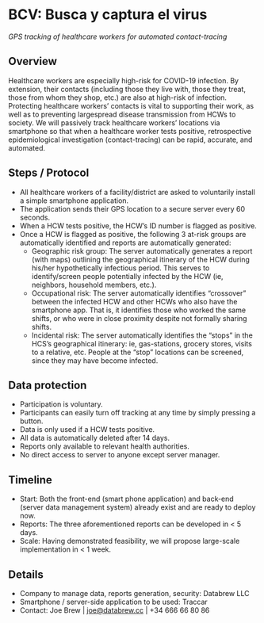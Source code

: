 # BCV: Busca y captura el virus

_GPS tracking of healthcare workers for automated contact-tracing_

## Overview

Healthcare workers are especially high-risk for COVID-19 infection. By extension, their contacts (including those they live with, those they treat, those from whom they shop, etc.) are also at high-risk of infection. Protecting healthcare workers’ contacts is vital to supporting their work, as well as to preventing largespread disease transmission from HCWs to society. We will passively track healthcare workers’ locations via smartphone so that when a healthcare worker tests positive, retrospective epidemiological investigation (contact-tracing) can be rapid, accurate, and automated.

## Steps / Protocol

- All healthcare workers of a facility/district are asked to voluntarily install a simple smartphone application.
- The application sends their GPS location to a secure server every 60 seconds.
- When a HCW tests positive, the HCW’s ID number is flagged as positive.
- Once a HCW is flagged as positive, the following 3 at-risk groups are automatically identified and reports are automatically generated:
  - Geographic risk group: The server automatically generates a report (with maps) outlining the geographical itinerary of the HCW during his/her hypothetically infectious period. This serves to identify/screen people potentially infected by the HCW (ie, neighbors, household members, etc.).
  - Occupational risk: The server automatically identifies “crossover” between the infected HCW and other HCWs who also have the smartphone app. That is, it identifies those who worked the same shifts, or who were in close proximity despite not formally sharing shifts.
  - Incidental risk: The server automatically identifies the “stops” in the HCS’s geographical itinerary: ie, gas-stations, grocery stores, visits to a relative, etc. People at the “stop” locations can be screened, since they may have become infected.

## Data protection

- Participation is voluntary.
- Participants can easily turn off tracking at any time by simply pressing a button.
- Data is only used if a HCW tests positive.
- All data is automatically deleted after 14 days.
- Reports only available to relevant health authorities.
- No direct access to server to anyone except server manager.

## Timeline

- Start: Both the front-end (smart phone application) and back-end (server data management system) already exist and are ready to deploy now.
- Reports: The three aforementioned reports can be developed in < 5 days.
- Scale: Having demonstrated feasibility, we will propose large-scale implementation in < 1 week.

## Details

- Company to manage data, reports generation, security: Databrew LLC
- Smartphone / server-side application to be used: Traccar
- Contact: Joe Brew | joe@databrew.cc | +34 666 66 80 86
